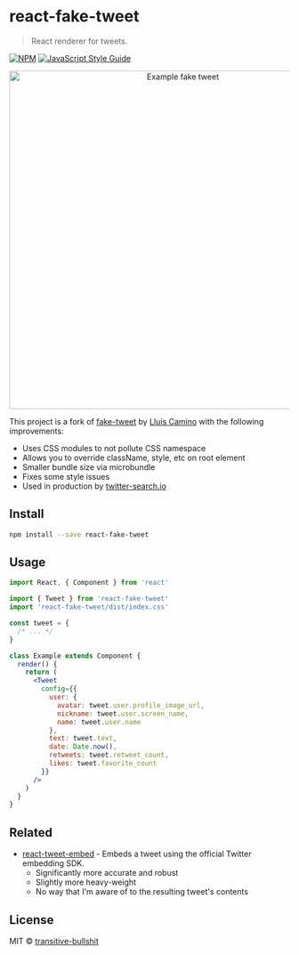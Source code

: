 # react-fake-tweet

> React renderer for tweets.

[![NPM](https://img.shields.io/npm/v/react-fake-tweet.svg)](https://www.npmjs.com/package/react-fake-tweet) [![JavaScript Style Guide](https://img.shields.io/badge/code_style-standard-brightgreen.svg)](https://standardjs.com)

<p align="center">
  <img src="https://raw.githubusercontent.com/transitive-bullshit/react-fake-tweet/master/example-0.png" alt="Example fake tweet" width="608" />
</p>

This project is a fork of [fake-tweet](https://github.com/lluiscamino/fake-tweet) by [Lluís Camino](https://github.com/lluiscamino) with the following improvements:

- Uses CSS modules to not pollute CSS namespace
- Allows you to override className, style, etc on root element
- Smaller bundle size via microbundle
- Fixes some style issues
- Used in production by [twitter-search.io](https://twitter-search.io)

## Install

```bash
npm install --save react-fake-tweet
```

## Usage

```jsx
import React, { Component } from 'react'

import { Tweet } from 'react-fake-tweet'
import 'react-fake-tweet/dist/index.css'

const tweet = {
  /* ... */
}

class Example extends Component {
  render() {
    return (
      <Tweet
        config={{
          user: {
            avatar: tweet.user.profile_image_url,
            nickname: tweet.user.screen_name,
            name: tweet.user.name
          },
          text: tweet.text,
          date: Date.now(),
          retweets: tweet.retweet_count,
          likes: tweet.favorite_count
        }}
      />
    )
  }
}
```

## Related

- [react-tweet-embed](https://github.com/capaj/react-tweet-embed) - Embeds a tweet using the official Twitter embedding SDK.
  - Significantly more accurate and robust
  - Slightly more heavy-weight
  - No way that I'm aware of to the resulting tweet's contents

## License

MIT © [transitive-bullshit](https://github.com/transitive-bullshit)
